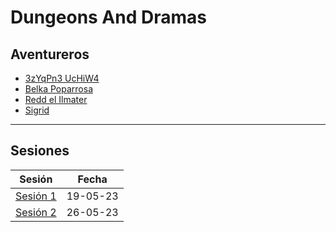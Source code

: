 # Dungeons And Dramas


## Aventureros
- [3zYqPn3 UcHiW4](Personajes/Personajes%20Jugables/3zYqPn3%20UcHiW4.md)
- [Belka Poparrosa](Personajes/Personajes%20Jugables/Belka%20Poparrosa.md)
- [Redd el Ilmater](Personajes/Personajes%20Jugables/Redd%20el%20Ilmater.md)
- [Sigrid](Personajes/Personajes%20Jugables/Sigrid.md)
---
## Sesiones
| Sesión                             | Fecha    |
| ---------------------------------- | -------- |
| [Sesión 1](Sesiones/Sesión%201.md) | 19-05-23 |
| [Sesión 2](Sesiones/Sesión%202.md) | 26-05-23 |
